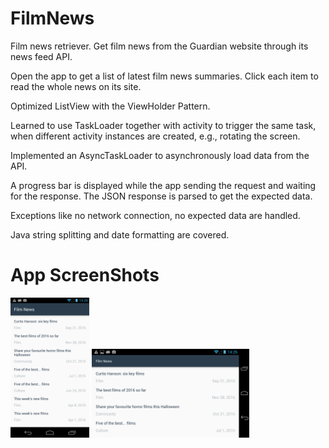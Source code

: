 # FilmNews
Film news retriever. Get film news from the Guardian website through its news feed API. 

Open the app to get a list of latest film news summaries. Click each item to read the whole news on its site. 

Optimized ListView with the ViewHolder Pattern. 

Learned to use TaskLoader together with activity to trigger the same task, when different activity instances are created, e.g., rotating the screen. 

Implemented an AsyncTaskLoader to asynchronously load data from the API. 

A progress bar is displayed while the app sending the request and waiting for the response. The JSON response is parsed to get the expected data. 

Exceptions like no network connection, no expected data are handled. 

Java string splitting and date formatting are covered. 

# App ScreenShots
<img src="screenshots/FilmNewsList.png" width="25%" alt="Film news list"/> <img src="screenshots/LandscapeView.png" width="50%" alt="Landscape view"/>
